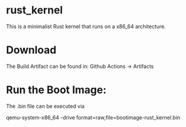 # rust_kernel

This is a minimalist Rust kernel that runs on a x86_64 architecture. 

# Download

The Build Artifact can be found in: Github Actions -> Artifacts

# Run the Boot Image:

The .bin file can be executed via 

qemu-system-x86_64 -drive format=raw,file=bootimage-rust_kernel.bin
